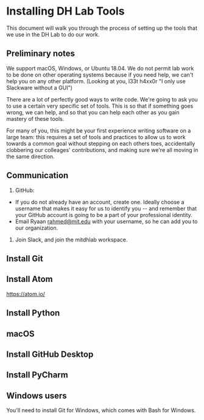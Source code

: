 # Installing DH Lab Tools

This document will walk you through the process of setting up the tools that we use in the DH Lab to do our work.

## Preliminary notes

We support macOS, Windows, or Ubuntu 18.04. We do not permit lab work to be done on other operating systems because if you need help, we can't help you on any other platform. (Looking at you, l33t h4xx0r "I only use Slackware without a GUI")

There are a lot of perfectly good ways to write code. We're going to ask you to use a certain very specific set of tools. This is so that if something goes wrong, we can help, and so that you can help each other as you gain mastery of these tools.

For many of you, this might be your first experience writing software on a large team: this requires a set of tools and practices to allow us to work towards a common goal without stepping on each others toes, accidentally clobbering our colleages' contributions, and making sure we're all moving in the same direction.

## Communication
1. GitHub:
- If you do not already have an account, create one. Ideally choose a username that makes it easy for us to identify you -- and remember that your GitHub account is going to be a part of your professional identity.
- Email Ryaan <rahmed@mit.edu> with your username, so he can add you to our organization.

1. Join Slack, and join the mitdhlab workspace.

## Install Git

## Install Atom
https://atom.io/

## Install Python

## macOS


## Install GitHub Desktop



## Install PyCharm


## Windows users

You'll need to install Git for Windows, which comes with Bash for Windows.


##
